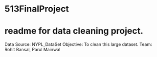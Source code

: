 # 513FinalProject
# readme for data cleaning project.
Data Source: NYPL_DataSet
Objective: To clean this large dataset.
Team: Rohit Bansal, Parul Mainwal
